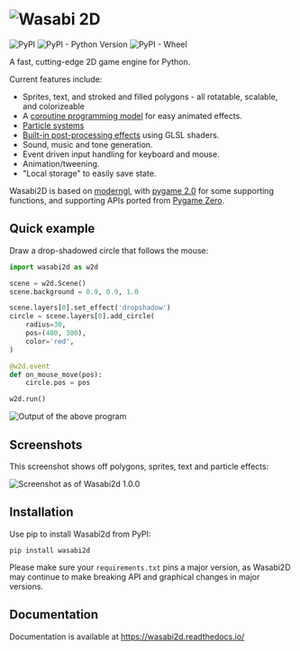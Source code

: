 # ![Wasabi 2D](https://raw.githubusercontent.com/lordmauve/wasabi2d/master/docs/_static/wasabi2d.png)

![PyPI](https://img.shields.io/pypi/v/wasabi2d) ![PyPI - Python Version](https://img.shields.io/pypi/pyversions/wasabi2d) ![PyPI - Wheel](https://img.shields.io/pypi/wheel/wasabi2d)

A fast, cutting-edge 2D game engine for Python.

Current features include:

* Sprites, text, and stroked and filled polygons - all rotatable, scalable, and
  colorizeable
* A [coroutine programming model]() for easy animated effects.
* [Particle systems](https://wasabi2d.readthedocs.io/en/latest/coros.html)
* [Built-in post-processing effects](https://wasabi2d.readthedocs.io/en/latest/effects.html) using GLSL shaders.
* Sound, music and tone generation.
* Event driven input handling for keyboard and mouse.
* Animation/tweening.
* "Local storage" to easily save state.

Wasabi2D is based on [moderngl], with [pygame 2.0] for some supporting functions, and supporting APIs ported from [Pygame Zero](https://github.com/lordmauve/pgzero).



[moderngl]: https://github.com/moderngl/moderngl
[pygame 2.0]: https://www.pygame.org/news

## Quick example

Draw a drop-shadowed circle that follows the mouse:

```python
import wasabi2d as w2d

scene = w2d.Scene()
scene.background = 0.9, 0.9, 1.0

scene.layers[0].set_effect('dropshadow')
circle = scene.layers[0].add_circle(
    radius=30,
    pos=(400, 300),
    color='red',
)

@w2d.event
def on_mouse_move(pos):
    circle.pos = pos

w2d.run()
```

![Output of the above program](https://github.com/lordmauve/wasabi2d/raw/master/docs/2020-01-10-screenshot.png)

## Screenshots

This screenshot shows off polygons, sprites, text and particle effects:

![Screenshot as of Wasabi2d 1.0.0](https://github.com/lordmauve/wasabi2d/raw/master/docs/2019-09-21-screenshot.png)

## Installation


Use pip to install Wasabi2d from PyPI:

```
pip install wasabi2d
```

Please make sure your `requirements.txt` pins a major version, as Wasabi2D may
continue to make breaking API and graphical changes in major versions.


## Documentation

Documentation is available at https://wasabi2d.readthedocs.io/
